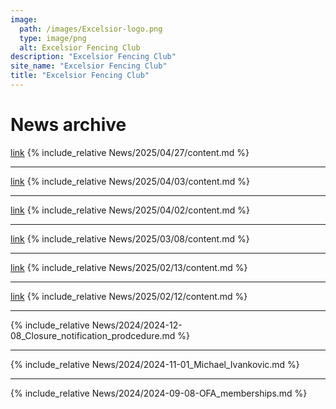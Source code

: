 ```yaml
---
image:
  path: /images/Excelsior-logo.png
  type: image/png
  alt: Excelsior Fencing Club
description: "Excelsior Fencing Club"
site_name: "Excelsior Fencing Club"
title: "Excelsior Fencing Club"
---
```


# News archive

[link](News/2025/04/27/)
{% include_relative News/2025/04/27/content.md %}

---

[link](News/2025/04/03/)
{% include_relative News/2025/04/03/content.md %}

---

[link](News/2025/04/02/)
{% include_relative News/2025/04/02/content.md %}

---

[link](News/2025/03/08/)
{% include_relative News/2025/03/08/content.md %}

---

[link](News/2025/02/13/)
{% include_relative News/2025/02/13/content.md %}

---

[link](News/2025/02/12/)
{% include_relative News/2025/02/12/content.md %}

---

{% include_relative News/2024/2024-12-08_Closure_notification_prodcedure.md %}

---

{% include_relative News/2024/2024-11-01_Michael_Ivankovic.md %}

---

{% include_relative News/2024/2024-09-08-OFA_memberships.md %}
